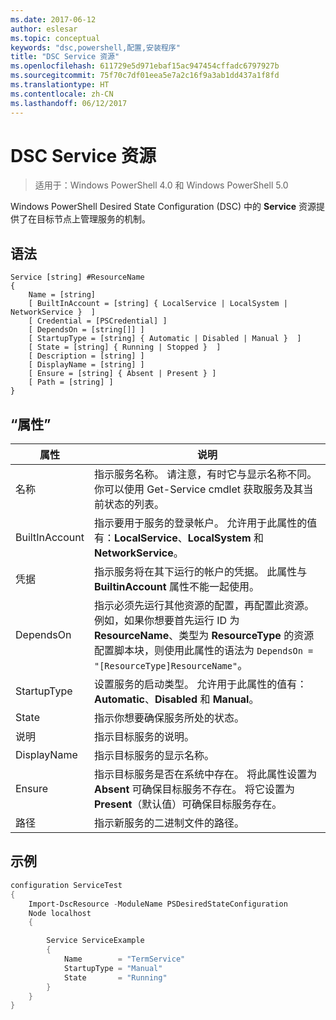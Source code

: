 ```yaml
---
ms.date: 2017-06-12
author: eslesar
ms.topic: conceptual
keywords: "dsc,powershell,配置,安装程序"
title: "DSC Service 资源"
ms.openlocfilehash: 611729e5d971ebaf15ac947454cffadc6797927b
ms.sourcegitcommit: 75f70c7df01eea5e7a2c16f9a3ab1dd437a1f8fd
ms.translationtype: HT
ms.contentlocale: zh-CN
ms.lasthandoff: 06/12/2017
---
```

# <a name="dsc-service-resource"></a>DSC Service 资源

> 适用于：Windows PowerShell 4.0 和 Windows PowerShell 5.0


Windows PowerShell Desired State Configuration (DSC) 中的 **Service** 资源提供了在目标节点上管理服务的机制。

## <a name="syntax"></a>语法

```
Service [string] #ResourceName
{
    Name = [string]
    [ BuiltInAccount = [string] { LocalService | LocalSystem | NetworkService }  ]
    [ Credential = [PSCredential] ]
    [ DependsOn = [string[]] ]
    [ StartupType = [string] { Automatic | Disabled | Manual }  ]
    [ State = [string] { Running | Stopped }  ]
    [ Description = [string] ]
    [ DisplayName = [string] ]
    [ Ensure = [string] { Absent | Present } ]
    [ Path = [string] ]
}
```

## <a name="properties"></a>“属性”

|  属性  |  说明   | 
|---|---| 
| 名称| 指示服务名称。 请注意，有时它与显示名称不同。 你可以使用 Get-Service cmdlet 获取服务及其当前状态的列表。| 
| BuiltInAccount| 指示要用于服务的登录帐户。 允许用于此属性的值有：**LocalService**、**LocalSystem** 和 **NetworkService**。| 
| 凭据| 指示服务将在其下运行的帐户的凭据。 此属性与 __BuiltinAccount__ 属性不能一起使用。| 
| DependsOn| 指示必须先运行其他资源的配置，再配置此资源。 例如，如果你想要首先运行 ID 为 __ResourceName__、类型为 __ResourceType__ 的资源配置脚本块，则使用此属性的语法为 `DependsOn = "[ResourceType]ResourceName"`。| 
| StartupType| 设置服务的启动类型。 允许用于此属性的值有：**Automatic**、**Disabled** 和 **Manual**。| 
| State| 指示你想要确保服务所处的状态。| 
| 说明 | 指示目标服务的说明。| 
| DisplayName | 指示目标服务的显示名称。| 
| Ensure | 指示目标服务是否在系统中存在。 将此属性设置为 **Absent** 可确保目标服务不存在。 将它设置为 **Present**（默认值）可确保目标服务存在。|
| 路径 | 指示新服务的二进制文件的路径。| 

## <a name="example"></a>示例

```powershell
configuration ServiceTest
{
    Import-DscResource -ModuleName PSDesiredStateConfiguration
    Node localhost
    {

        Service ServiceExample
        {
            Name        = "TermService"
            StartupType = "Manual"
            State       = "Running"
        } 
    }
}
```

